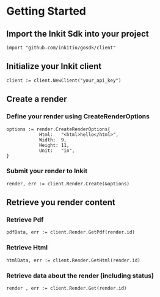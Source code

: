 # Getting Started

## Import the Inkit Sdk into your project
```golang
import "github.com/inkitio/gosdk/client"
```

## Initialize your Inkit client
```golang
client := client.NewClient("your_api_key")
```

## Create a render
### Define your render using CreateRenderOptions
```golang
options := render.CreateRenderOptions{
			Html:   "<html>hello</html>",
			Width:  9,
			Height: 11,
			Unit:   "in",
}
```
### Submit your render to Inkit
```golang
render, err := client.Render.Create(&options)
```

## Retrieve you render content

### Retrieve Pdf
```golang
pdfData, err := client.Render.GetPdf(render.id)
```

### Retrieve Html
```golang
htmlData, err := client.Render.GetHtml(render.id)
```

### Retrieve data about the render (including status)
```golang
render , err := client.Render.Get(render.id)
```